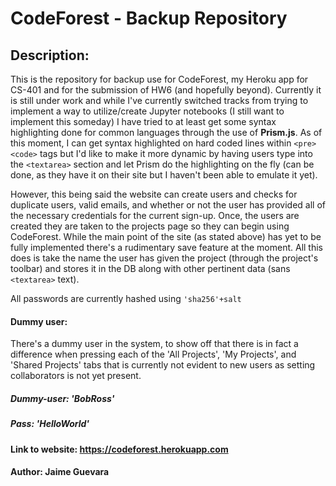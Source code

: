 # CodeForest - Backup Repository 

## Description:

This is the repository for backup use for CodeForest, my Heroku app for CS-401 and for the submission of HW6 (and hopefully beyond). Currently it is still under work and while I've currently switched tracks from trying to implement a way to utilize/create Jupyter notebooks (I still want to implement this someday) I have tried to at least get some syntax highlighting done for common languages through the use of **Prism.js**. As of this moment, I can get syntax highlighted on hard coded lines within `<pre><code>` tags but I'd like to make it more dynamic by having users type into the `<textarea>` section and let Prism do the highlighting on the fly (can be done, as they have it on their site but I haven't been able to emulate it yet). 

However, this being said the website can create users and checks for duplicate users, valid emails, and whether or not the user has provided all of the necessary credentials for the current sign-up. Once, the users are created they are taken to the projects page so they can begin using CodeForest. While the main point of the site (as stated above) has yet to be fully implemented there's a rudimentary save feature at the moment. All this does is take the name the user has given the project (through the project's toolbar) and stores it in the DB along with other pertinent data (sans `<textarea>` text).

All passwords are currently hashed using `'sha256'+salt`

#### Dummy user:

There's a dummy user in the system, to show off that there is in fact a difference when pressing each of the 'All Projects', 'My Projects', and 'Shared Projects' tabs that is currently not evident to new users as setting collaborators is not yet present.

##### Dummy-user: 'BobRoss'
##### Pass: 'HelloWorld'

#### Link to website: <https://codeforest.herokuapp.com>

#### Author: Jaime Guevara
